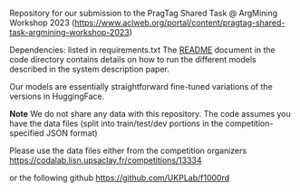 Repository for our submission to the PragTag Shared Task @ ArgMining Workshop 2023 
(https://www.aclweb.org/portal/content/pragtag-shared-task-argmining-workshop-2023)

Dependencies: listed in requirements.txt
The <a href="https://github.com/NUS-IDS/PragTag2023/blob/main/code/README.md">README</a> document in the code directory 
contains details on how to run the different models described in the system description paper.

Our models are essentially straightforward fine-tuned variations of the versions in HuggingFace.

**Note** We do not share any data with this repository. The code assumes you have the data files 
(split into train/test/dev portions in the competition-specified JSON format)

Please use the data files either from the competition organizers
https://codalab.lisn.upsaclay.fr/competitions/13334

or the following github
https://github.com/UKPLab/f1000rd


